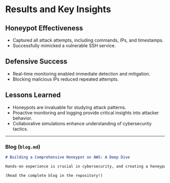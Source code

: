 # Results and Key Insights

## Honeypot Effectiveness
- Captured all attack attempts, including commands, IPs, and timestamps.
- Successfully mimicked a vulnerable SSH service.

## Defensive Success
- Real-time monitoring enabled immediate detection and mitigation.
- Blocking malicious IPs reduced repeated attempts.

## Lessons Learned
- Honeypots are invaluable for studying attack patterns.
- Proactive monitoring and logging provide critical insights into attacker behavior.
- Collaborative simulations enhance understanding of cybersecurity tactics.

---

### **Blog (`blog.md`)**
```markdown
# Building a Comprehensive Honeypot on AWS: A Deep Dive

Hands-on experience is crucial in cybersecurity, and creating a honeypot is one of the best ways to learn about attacker behavior and defense mechanisms. In this blog, I’ll walk you through deploying a honeypot on AWS, simulating attacks, and analyzing results.

(Read the complete blog in the repository!)
